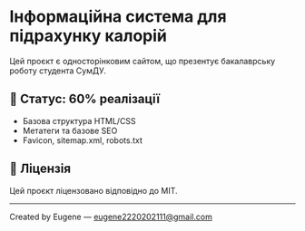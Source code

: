 # Інформаційна система для підрахунку калорій

Цей проєкт є односторінковим сайтом, що презентує бакалаврську роботу студента СумДУ.

## 🔧 Статус: 60% реалізації

- Базова структура HTML/CSS
- Метатеги та базове SEO
- Favicon, sitemap.xml, robots.txt

## 📄 Ліцензія

Цей проєкт ліцензовано відповідно до MIT.

---

Created by Eugene — eugene2220202111@gmail.com